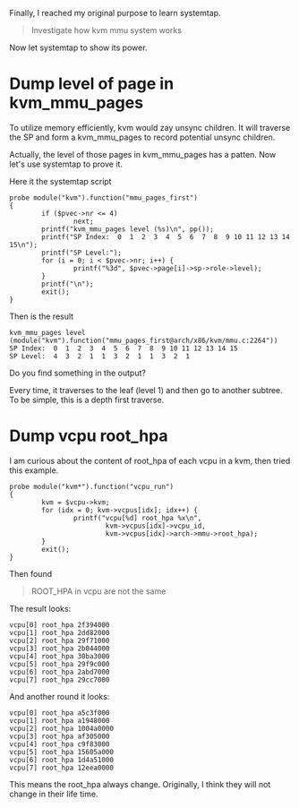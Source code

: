 Finally, I reached my original purpose to learn systemtap.

> Investigate how kvm mmu system works

Now let systemtap to show its power.

# Dump level of page in kvm_mmu_pages

To utilize memory efficiently, kvm would zay unsync children. It will traverse
the SP and form a kvm_mmu_pages to record potential unsync children.

Actually, the level of those pages in kvm_mmu_pages has a patten. Now let's
use systemtap to prove it.

Here it the systemtap script

```
probe module("kvm").function("mmu_pages_first")
{
        if ($pvec->nr <= 4)
                next;
        printf("kvm_mmu_pages level (%s)\n", pp());
        printf("SP Index:  0  1  2  3  4  5  6  7  8  9 10 11 12 13 14 15\n");
        printf("SP Level:");
        for (i = 0; i < $pvec->nr; i++) {
                printf("%3d", $pvec->page[i]->sp->role->level);
        }
        printf("\n");
        exit();
}
```

Then is the result

```
kvm_mmu_pages level (module("kvm").function("mmu_pages_first@arch/x86/kvm/mmu.c:2264"))
SP Index:  0  1  2  3  4  5  6  7  8  9 10 11 12 13 14 15
SP Level:  4  3  2  1  1  3  2  1  1  3  2  1
```

Do you find something in the output?

Every time, it traverses to the leaf (level 1) and then go to another subtree.
To be simple, this is a depth first traverse.

# Dump vcpu root_hpa

I am curious about the content of root_hpa of each vcpu in a kvm, then tried this example.

```
probe module("kvm*").function("vcpu_run")
{
        kvm = $vcpu->kvm;
        for (idx = 0; kvm->vcpus[idx]; idx++) {
                printf("vcpu[%d] root_hpa %x\n",
                        kvm->vcpus[idx]->vcpu_id,
                        kvm->vcpus[idx]->arch->mmu->root_hpa);
        }
        exit();
}
```

Then found 

> ROOT_HPA in vcpu are not the same

The result looks:

```
vcpu[0] root_hpa 2f394000
vcpu[1] root_hpa 2dd82000
vcpu[2] root_hpa 29f71000
vcpu[3] root_hpa 2b044000
vcpu[4] root_hpa 30ba3000
vcpu[5] root_hpa 29f9c000
vcpu[6] root_hpa 2abd7000
vcpu[7] root_hpa 29cc7000
```

And another round it looks:

```
vcpu[0] root_hpa a5c3f000
vcpu[1] root_hpa a1948000
vcpu[2] root_hpa 1004a0000
vcpu[3] root_hpa af305000
vcpu[4] root_hpa c9f83000
vcpu[5] root_hpa 15605a000
vcpu[6] root_hpa 1d4a51000
vcpu[7] root_hpa 12eea0000
```

This means the root_hpa always change. Originally, I think they will not change in their life time.
